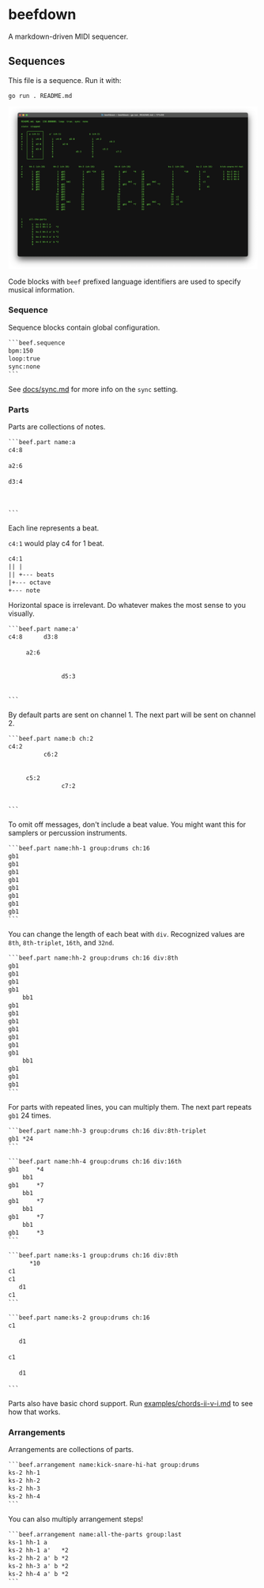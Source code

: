 # beefdown

A markdown-driven MIDI sequencer.

## Sequences

This file is a sequence. Run it with:

```
go run . README.md
```

![screenshot](/docs/screenshot.png)

Code blocks with `beef` prefixed language identifiers are used to specify
musical information.

### Sequence

Sequence blocks contain global configuration.

````
```beef.sequence
bpm:150
loop:true
sync:none
```
````

See [docs/sync.md](docs/sync.md) for more info on the `sync` setting.

### Parts

Parts are collections of notes.

````
```beef.part name:a
c4:8

a2:6

d3:4



```
````

Each line represents a beat.

`c4:1` would play c4 for 1 beat.

```
c4:1
|| |
|| +--- beats
|+--- octave
+--- note
```

Horizontal space is irrelevant. Do whatever makes the most sense to you
visually.

````
```beef.part name:a'
c4:8      d3:8

     a2:6


               d5:3


```
````

By default parts are sent on channel 1. The next part will be sent on channel 2.

````
```beef.part name:b ch:2
c4:2
          c6:2


     c5:2
               c7:2


```
````

To omit off messages, don't include a beat value. You might want this for
samplers or percussion instruments.

````
```beef.part name:hh-1 group:drums ch:16
gb1
gb1
gb1
gb1
gb1
gb1
gb1
gb1
```
````

You can change the length of each beat with `div`. Recognized values are `8th`,
`8th-triplet`, `16th`, and `32nd`.

````
```beef.part name:hh-2 group:drums ch:16 div:8th
gb1
gb1
gb1
gb1
    bb1
gb1
gb1
gb1
gb1
gb1
gb1
gb1
    bb1
gb1
gb1
gb1
```
````

For parts with repeated lines, you can multiply them. The next part repeats
`gb1` 24 times.

````
```beef.part name:hh-3 group:drums ch:16 div:8th-triplet
gb1 *24
```
````

````
```beef.part name:hh-4 group:drums ch:16 div:16th
gb1     *4
    bb1
gb1     *7
    bb1
gb1     *7
    bb1
gb1     *7
    bb1
gb1     *3
```
````

````
```beef.part name:ks-1 group:drums ch:16 div:8th
      *10
c1
c1
   d1
c1
```
````

````
```beef.part name:ks-2 group:drums ch:16
c1

   d1

c1

   d1

```
````

Parts also have basic chord support. Run
[examples/chords-ii-v-i.md](examples/chords-ii-v-i.md) to see how that works.

### Arrangements

Arrangements are collections of parts.

````
```beef.arrangement name:kick-snare-hi-hat group:drums
ks-2 hh-1
ks-2 hh-2
ks-2 hh-3
ks-2 hh-4
```
````

You can also multiply arrangement steps!

````
```beef.arrangement name:all-the-parts group:last
ks-1 hh-1 a
ks-2 hh-1 a'   *2
ks-2 hh-2 a' b *2
ks-2 hh-3 a' b *2
ks-2 hh-4 a' b *2
```
````
